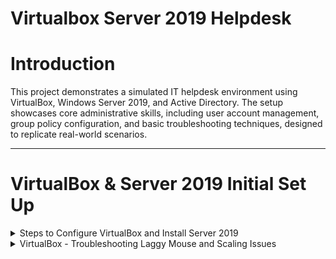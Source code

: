 # Virtualbox Server 2019 Helpdesk

# Introduction
This project demonstrates a simulated IT helpdesk environment using VirtualBox, Windows Server 2019, and Active Directory. The setup showcases core administrative skills, including user account management, group policy configuration, and basic troubleshooting techniques, designed to replicate real-world scenarios.

---

# VirtualBox & Server 2019 Initial Set Up

<details>
<summary>Steps to Configure VirtualBox and Install Server 2019</summary>

1. **Download and Install VirtualBox:**  
   - Visit the [VirtualBox website](https://www.oracle.com/virtualization/technologies/vm/downloads/virtualbox-downloads.html) and download the latest version for your operating system.  
   - Follow the installation wizard to complete the setup.

2. **Download the Windows Server 2019 ISO:**  
   - To download the Server 2019 ISO, I went to the [Microsoft Evaluation Center](https://www.microsoft.com/en-us/evalcenter/) and searched for "Windows Server 2019."  

3. **Create a New Virtual Machine:**  
   - Open VirtualBox and click `New`.
     
     ![Screenshot 2024-12-30 095417](https://github.com/user-attachments/assets/7116c63c-d6a3-4a0d-a759-9df440eea598)

   - I named my Virtual Machine `Server 2019`
   - I selected the Windows Server 2019 ISO image that I downloaded earlier.
   - I chose `Desktop Experience` from the `Edition` dropdown menu to ensure the GUI interface was installed.
  
     ![Screenshot 2024-12-30 095613](https://github.com/user-attachments/assets/7a8b04a4-6bd0-46f5-98c1-3d043a868d77)

4. **Unattended Guest OS Install Setup:**
   - I entered a username and password
   - Then set the Hostname to `GOODCORP` and the Domain Name to `goodcorp.com`, then clicked next.

   ![Screenshot 2024-12-30 101237](https://github.com/user-attachments/assets/ea3b3df5-d84e-4ac9-8416-0d0fee97a8e9)

5. **Configure Virtual Machine Hardware Settings:**  
   - I adjusted the processor to have `4 CPU cores` and set the base memory to `4GB`, then clicked next

     ![Screenshot 2024-12-30 102327](https://github.com/user-attachments/assets/061c035b-8fd4-4f57-9bf2-ee66c5dde676)

   - I set the virtual hard disk size to `50.00GB`, then clicked next

      ![Screenshot 2024-12-30 103255](https://github.com/user-attachments/assets/0b1a7605-65f7-4893-bb85-e39973ebf9c4)

   - Then click Finish

     ![Screenshot 2024-12-30 103317](https://github.com/user-attachments/assets/947730a2-d6cb-45da-8d7f-3970f32a3ad2)

6. **Install Windows Server 2019:**  
   - Once the virtual machine was set up, it started and automatically installed Server 2019.

     ![Screenshot 2024-12-30 103410](https://github.com/user-attachments/assets/42b09384-e1f8-4815-a280-d2bf32a2b8a1)

   - If you are following along and your virtual machine does not start automatically, just select your VM and click `Start`
  
     ![Screenshot 2024-12-30 104134](https://github.com/user-attachments/assets/7edc6fc4-1556-4406-96ee-de5e4400a55a)

   - Now my Virtual Machine is set up and operating properly.
     ![Screenshot 2024-12-30 111039](https://github.com/user-attachments/assets/f7e23cec-1efd-4d81-92c8-125c7e41b602)

</details>

<details>
<summary>VirtualBox - Troubleshooting Laggy Mouse and Scaling Issues</summary>

   - Now that the virtual machine is configured and operating properly, I noticed the mouse was laggy and the display scaling was a bit off.

     ![Screenshot 2024-12-30 111039](https://github.com/user-attachments/assets/f7e23cec-1efd-4d81-92c8-125c7e41b602)

   - To fix this, I clicked `Devices` and selected `Insert Guest Additions CD image...`

     ![Screenshot 2024-12-30 111509](https://github.com/user-attachments/assets/7b1684a1-5a8a-4f5a-91d1-82541c3ba5c1)

   - Within the VM, I opened `File Explorer` and opened `This PC`
   - Under `Devices and Drives` I opened `CD Drive (D:) VirtualBox Guest Additions`

     ![Screenshot 2024-12-30 112400](https://github.com/user-attachments/assets/c9a9d62d-d1fd-4068-bcc2-89b45c5ddf77)
   
   - Within this drive, I opened and installed `VBoxWindowsAdditions-amd64`, then rebooted the VM

     ![Screenshot 2024-12-30 112416](https://github.com/user-attachments/assets/18c984f6-9eb0-4a0c-b46d-3f75ad092226)
  
   - Now my mouse moves smoothly, and I can resize the virtual machine window to suit my preferences. 😊

     ![Screenshot 2024-12-30 132656](https://github.com/user-attachments/assets/f9d96384-69ab-4fc2-8c42-b7196732c051)


<!--## Setting up VirtualBox with Windows Server 2016

<details>
<summary>VirtualBox Server 2016 Intial Setup</summary>
  
---  

This section outlines the configuration of VirtualBox to host a Windows Server 2016 virtual machine, which serves as the domain controller. The server is configured with role-based features, including Active Directory Domain Services (AD DS), to simulate a fully functional domain environment. This setup provides a foundation for demonstrating user account management, group policy implementation, and other key administrative tasks.



---

</details> -->
